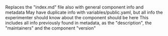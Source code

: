 Replaces the "index.md" file also with general component info and metadata
May have duplicate info with variables/public.yaml, but all info the experimenter should know about the component should be here
This includes all info previously found in metadata, as the "description", the "maintainers" and the component "version"